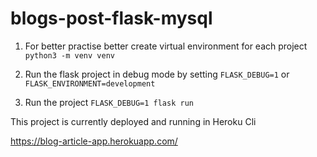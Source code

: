 # blogs-post-flask-mysql

1. For better practise better create virtual environment for each project
`python3 -m venv venv`

2. Run the flask project in debug mode by setting `FLASK_DEBUG=1` or `FLASK_ENVIRONMENT=development`

3. Run the project `FLASK_DEBUG=1 flask run`



This project is currently deployed and running in Heroku Cli

https://blog-article-app.herokuapp.com/
